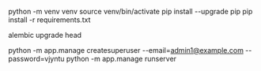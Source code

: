 python -m venv venv
source venv/bin/activate
pip install --upgrade pip
pip install -r requirements.txt

alembic upgrade head

python -m app.manage createsuperuser --email=admin1@example.com --password=vjyntu
python -m app.manage runserver